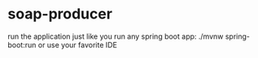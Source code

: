 # soap-producer
run the application just like you run any spring boot app:
./mvnw spring-boot:run
or use your favorite IDE
